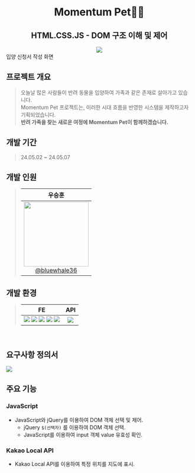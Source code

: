 <h1 align="center">Momentum Pet🐕‍🦺</h1>
<h2 align="center">HTML.CSS.JS - DOM 구조 이해 및 제어</h2>

<div align="center">
  <img src="https://github.com/user-attachments/assets/c6fb6c9e-1375-451f-a27e-78e1e4763920">
  <div align="left">
    입양 신청서 작성 화면
  </div>
</div>

## 프로젝트 개요

> 오늘날 많은 사람들이 반려 동물을 입양하여 가족과 같은 존재로 살아가고 있습니다. <br>
Momentum Pet 프로젝트는, 이러한 시대 흐름을 반영한 시스템을 제작하고자 기획되었습니다. <br>
**반려 가족을 찾는 새로운 여정에 Momentum Pet이 함께하겠습니다.**

## 개발 기간

> 24.05.02 ~ 24.05.07

## 개발 인원

> | 우승훈 |
> | :------: |
> | [<img src="https://github.com/user-attachments/assets/1adb797b-7b40-4eee-bb6b-246e9488dcce" width="175" height="175"> <br> @bluewhale36](http://github.com/bluewhale36) |

## 개발 환경

> | FE | API |
> | :---: | :---: |
> | <img src="https://img.shields.io/badge/Visual Studio Code-007ACC?style=flat&logoColor=white"/> <img src="https://img.shields.io/badge/HTML5-E34F26?logo=HTML5&logoColor=white"/> <img src="https://img.shields.io/badge/CSS3-1572B6?logo=CSS3&logoColor=white"/> <img src="https://img.shields.io/badge/JavaScript-F7DF1E?logo=JavaScript&logoColor=black"/> <img src="https://img.shields.io/badge/jQuery-0769AD?logo=jQuery&logoColor=white"/> | <img src="https://img.shields.io/badge/Kakao Local-FFCD00?style=flat&logo=kakao&logoColor=black"/> |

<br>

## 요구사항 정의서

<img src="https://github.com/user-attachments/assets/9635a889-1d53-45ea-8775-8d99294e8815"/>


<br>

## 주요 기능

### JavaScript
- JavaScript와 jQuery를 이용하여 DOM 객체 선택 및 제어.
  - jQuery `$(선택자)` 를 이용하여 DOM 객체 선택.
  - JavaScript를 이용하여 input 객체 value 유효성 확인.
### Kakao Local API
- Kakao Local API를 이용하여 특정 위치를 지도에 표시.
